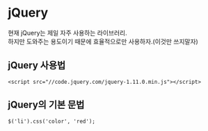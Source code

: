 # jQuery

현재 jQuery는 제일 자주 사용하는 라이브러리.  
하지만 도와주는 용도이기 때문에 효율적으로만 사용하자.\(이것만 쓰지말자\)

## jQuery 사용법

```text
<script src="//code.jquery.com/jquery-1.11.0.min.js"></script>
```

## jQuery의 기본 문법

```text
$('li').css('color', 'red');
```



